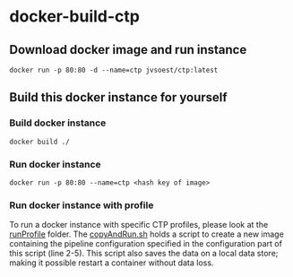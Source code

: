 # docker-build-ctp

## Download docker image and run instance
`docker run -p 80:80 -d --name=ctp jvsoest/ctp:latest`

## Build this docker instance for yourself

### Build docker instance
`docker build ./`

### Run docker instance
`docker run -p 80:80 --name=ctp <hash key of image>`

### Run docker instance with profile
To run a docker instance with specific CTP profiles, please look at the [runProfile](runProfile) folder. The [copyAndRun.sh](runProfile/copyAndRun.sh)
holds a script to create a new image containing the pipeline configuration specified in the configuration part of this script (line 2-5).
This script also saves the data on a local data store; making it possible restart a container without data loss.